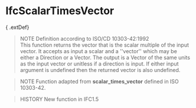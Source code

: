 IfcScalarTimesVector
====================
{ .extDef}  
> NOTE  Definition according to ISO/CD 10303-42:1992  
> This function returns the vector that is the scalar multiple of the input
> vector. It accepts as input a scalar and a ''vector'' which may be either a
> Direction or a Vector. The output is a Vector of the same units as the input
> vector or unitless if a direction is input. If either input argument is
> undefined then the returned vector is also undefined.  
  
> NOTE  Function adapted from **scalar_times_vector** defined in ISO 10303-42.  
  
> HISTORY  New function in IFC1.5  


